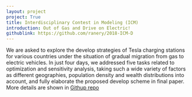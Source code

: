 ```yaml
---
layout: project
project: True
title: Interdisciplinary Contest in Modeling (ICM)
introduction: Out of Gas and Drive on Electric!
githublink: https://github.com/ranery/2018-ICM-D
---
```

We are asked to explore the develop strategies of Tesla charging stations for various countries under the situation of gradual migration from gas to electric vehicles. In just four days, we addressed five tasks related to optimization and sensitivity analysis, taking such a wide variety of factors as different geographies, population density and wealth distributions into account, and fully elaborate the proposed develop scheme in final paper. More details are shown in [Githup repo](https://github.com/ranery/2018-ICM-D)